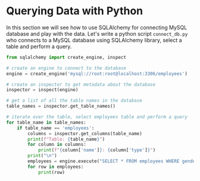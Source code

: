 # Querying Data with Python

In this section we will see how to use SQLAlchemy for connecting MySQL database and play with the data. 
Let's write a python script `connect_db.py` who connects to a MySQL database using SQLAlchemy library, select a table and perform a query. 

```py
from sqlalchemy import create_engine, inspect

# create an engine to connect to the database
engine = create_engine('mysql://root:root@localhost:3306/employees')

# create an inspector to get metadata about the database
inspector = inspect(engine)

# get a list of all the table names in the database
table_names = inspector.get_table_names()

# iterate over the table, select employees table and perform a query
for table_name in table_names:
    if table_name == 'employees':
        columns = inspector.get_columns(table_name)
        print(f"Table: {table_name}")
        for column in columns:
            print(f"{column['name']}: {column['type']}")
        print("\n")
        employees = engine.execute("SELECT * FROM employees WHERE gender = 'M' LIMIT 10")
        for row in employees:
            print(row)

```
